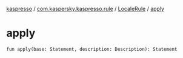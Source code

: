 [kaspresso](../../index.md) / [com.kaspersky.kaspresso.rule](../index.md) / [LocaleRule](index.md) / [apply](./apply.md)

# apply

`fun apply(base: Statement, description: Description): Statement`